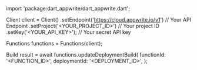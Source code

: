 import 'package:dart_appwrite/dart_appwrite.dart';

Client client = Client()
    .setEndpoint('https://cloud.appwrite.io/v1') // Your API Endpoint
    .setProject('<YOUR_PROJECT_ID>') // Your project ID
    .setKey('<YOUR_API_KEY>'); // Your secret API key

Functions functions = Functions(client);

Build result = await functions.updateDeploymentBuild(
    functionId: '<FUNCTION_ID>',
    deploymentId: '<DEPLOYMENT_ID>',
);

